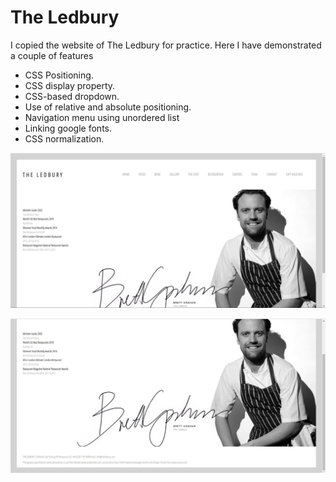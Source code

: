 # The Ledbury

I copied the website of The Ledbury for practice. Here I have demonstrated a couple of features

* CSS Positioning.
* CSS display property.
* CSS-based dropdown.
* Use of relative and absolute positioning.
* Navigation menu using unordered list
* Linking google fonts.
* CSS normalization.



![](./images/ss1.JPG)

![](./images/ss2.JPG)
